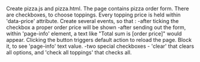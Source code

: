 Create pizza.js and pizza.html.
The page contains pizza order form.
There are checkboxes, to choose toppings.
Every topping price is held within 'data-price' attribute.
Create several events, so that :
-after ticking the checkbox a proper order price will be shown
-after sending out the form, within 'page-info' element, a text like "Total sum is [order price]" would appear.
Clicking the button triggers default action to reload the page. Block it, to see 'page-info' text value.
-two special checkboxes - 'clear' that clears all options, and 'check all toppings' that checks all.